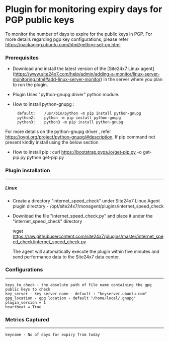 Plugin for monitoring expiry days for PGP public keys
=====================================================

To monitor the number of days to expire for the public keys in PGP. For more details regarding pgp key configurations, please refer https://packaging.ubuntu.com/html/getting-set-up.html

### Prerequisites

- Download and install the latest version of the [Site24x7 Linux agent] (https://www.site24x7.com/help/admin/adding-a-monitor/linux-server-monitoring.html#add-linux-server-monitor) in the server where you plan to run the plugin. 

- Plugin Uses "python-gnupg driver" python module.

- How to install python-gnupg :

		default:    /usr/bin/python -m pip install python-gnupg
		python2:    python -m pip install python-gnupg
		python3:    python3 -m pip install python-gnupg

For more details on the python-gnupg driver , refer https://pypi.org/project/python-gnupg/#description. If pip command not present kindly install using the below section

- How to install pip :
      curl https://bootstrap.pypa.io/get-pip.py -o get-pip.py
      python get-pip.py

### Plugin installation
---
##### Linux 

- Create a directory "internet_speed_check" under Site24x7 Linux Agent plugin directory - /opt/site24x7/monagent/plugins/internet_speed_check

- Download the file "internet_speed_check.py" and place it under the "internet_speed_check" directory
  
  wget https://raw.githubusercontent.com/site24x7/plugins/master/internet_speed_check/internet_speed_check.py
	
  The agent will automatically execute the plugin within five minutes and send performance data to the Site24x7 data center.

### Configurations
---

	keys_to_check - the absolute path of file name containing the gpg public keys to check
	key_server - key server name - default : "keyserver.ubuntu.com"
	gpg_location - gpg location - default "/home/local/.gnupg"
	plugin_version = 1
	heartbeat = True

### Metrics Captured
---
    keyname - No of days for expiry from today

